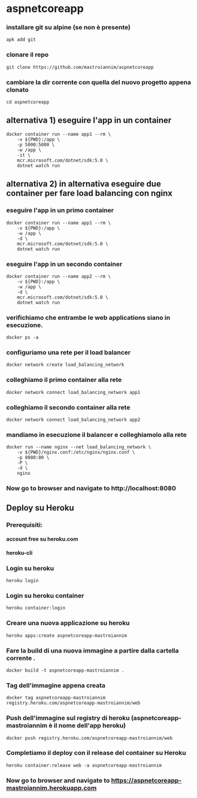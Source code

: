 # aspnetcoreapp

### installare git su alpine (se non è presente)
`apk add git`
### clonare il repo
`git clone https://github.com/mastroiannim/aspnetcoreapp`
### cambiare la dir corrente con quella del nuovo progetto appena clonato
`cd aspnetcoreapp`
## alternativa 1) eseguire l'app in un container
```
docker container run --name app1 --rm \
	-v ${PWD}:/app \
	-p 5000:5000 \
	-w /app \
	-it \
	mcr.microsoft.com/dotnet/sdk:5.0 \
	dotnet watch run
```
## alternativa 2) in alternativa eseguire due container per fare load balancing con nginx

### eseguire l'app in un primo container
```
docker container run --name app1 --rm \
	-v ${PWD}:/app \
	-w /app \
	-d \
	mcr.microsoft.com/dotnet/sdk:5.0 \
	dotnet watch run 
```

### eseguire l'app in un secondo container
```
docker container run --name app2 --rm \
	-v ${PWD}:/app \
	-w /app \
	-d \
	mcr.microsoft.com/dotnet/sdk:5.0 \
	dotnet watch run 
```

### verifichiamo che entrambe le web applications siano in esecuzione. 
`docker ps -a`

### configuriamo una rete per il load balancer
`docker network create load_balancing_network`

### colleghiamo il primo container alla rete
`docker network connect load_balancing_network app1`

### colleghiamo il secondo container alla rete
`docker network connect load_balancing_network app2`

### mandiamo in esecuzione il balancer e colleghiamolo alla rete
```
docker run --name nginx --net load_balancing_network \
	-v ${PWD}/nginx.conf:/etc/nginx/nginx.conf \
	-p 8080:80 \
	-P \
	-d \
	nginx 
```

### Now go to browser and navigate to http://localhost:8080


## Deploy su Heroku
### Prerequisiti:
#### account free su heroku.com
#### heroku-cli 

### Login su heroku 
`heroku login`

### Login su heroku container
`heroku container:login`

### Creare una nuova applicazione su heroku
`heroku apps:create aspnetcoreapp-mastroiannim` 

### Fare la build di una nuova immagine a partire dalla cartella corrente .
`docker build -t aspnetcoreapp-mastroiannim .` 

### Tag dell'immagine appena creata
`docker tag aspnetcoreapp-mastroiannim registry.heroku.com/aspnetcoreapp-mastroiannim/web`

### Push dell'immagine sul registry di heroku (aspnetcoreapp-mastroiannim è il nome dell'app heroku)
`docker push registry.heroku.com/aspnetcoreapp-mastroiannim/web`

### Completiamo il deploy con il release del container su Heroku
`heroku container:release web -a aspnetcoreapp-mastroiannim`

### Now go to browser and navigate to https://aspnetcoreapp-mastroiannim.herokuapp.com






